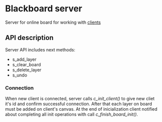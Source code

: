 Blackboard server
=================
Server for online board for working with [clients](https://github.com/MaxMalts/Online_Board)

API description
---------------
Server API includes next methods:
- s_add_layer
- s_clear_board
- s_delete_layer
- s_undo

### Connection
When new client is connected, server calls *c_init_client()* to give new cliet it's id and confirm successful connection. After that each layer on board must be added on client's canvas. At the end of inicialization client notified about completing all init operations with call *c_finish_board_init()*.